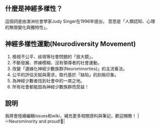 ## 什麼是神經多樣性？
這個詞是由澳洲社會學家Judy Singer在1996年提出，
意思是「人類認知、心理的無限變化與獨特性」。
## 神經多樣性運動(Neurodiversity Movement)
1. 檢視不公平、歧視等社會問題的「放大鏡」。
2. 不斷發展、界線模糊、沒有領導者的社會運動。
3. 改變「邊緣化神經少數族群(Neurominorties)」的主流看法。
4. 公平的評估天賦與需求，取代基於「缺陷」的刻板印象。
5. 為神經少數者找到社會中的一席之地。
6. 所有社會都能因為神經少數族群而受益！
## 說明
我將會陸續編輯issues和wiki，補充更多相關資料與筆記，歡迎賜教！
|♾️Neurominority and proud!🌈|
